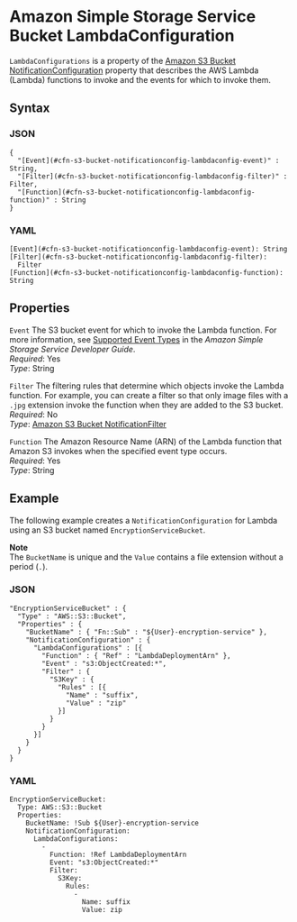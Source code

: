# Amazon Simple Storage Service Bucket LambdaConfiguration<a name="aws-properties-s3-bucket-notificationconfig-lambdaconfig"></a>

`LambdaConfigurations` is a property of the [Amazon S3 Bucket NotificationConfiguration](aws-properties-s3-bucket-notificationconfig.md) property that describes the AWS Lambda \(Lambda\) functions to invoke and the events for which to invoke them\.

## Syntax<a name="w4ab1c21c10d180c13c70b5"></a>

### JSON<a name="aws-properties-s3-bucket-notificationconfig-lambdaconfig-syntax.json"></a>

```
{
  "[Event](#cfn-s3-bucket-notificationconfig-lambdaconfig-event)" : String,
  "[Filter](#cfn-s3-bucket-notificationconfig-lambdaconfig-filter)" : Filter,
  "[Function](#cfn-s3-bucket-notificationconfig-lambdaconfig-function)" : String 
}
```

### YAML<a name="aws-properties-s3-bucket-notificationconfig-lambdaconfig-syntax.yaml"></a>

```
[Event](#cfn-s3-bucket-notificationconfig-lambdaconfig-event): String
[Filter](#cfn-s3-bucket-notificationconfig-lambdaconfig-filter):
  Filter
[Function](#cfn-s3-bucket-notificationconfig-lambdaconfig-function): String
```

## Properties<a name="w4ab1c21c10d180c13c70b7"></a>

`Event`  <a name="cfn-s3-bucket-notificationconfig-lambdaconfig-event"></a>
The S3 bucket event for which to invoke the Lambda function\. For more information, see [Supported Event Types](https://docs.aws.amazon.com/AmazonS3/latest/dev/NotificationHowTo.html) in the *Amazon Simple Storage Service Developer Guide*\.  
*Required*: Yes  
*Type*: String

`Filter`  <a name="cfn-s3-bucket-notificationconfig-lambdaconfig-filter"></a>
The filtering rules that determine which objects invoke the Lambda function\. For example, you can create a filter so that only image files with a `.jpg` extension invoke the function when they are added to the S3 bucket\.  
*Required*: No  
*Type*: [Amazon S3 Bucket NotificationFilter](aws-properties-s3-bucket-notificationconfiguration-config-filter.md)

`Function`  <a name="cfn-s3-bucket-notificationconfig-lambdaconfig-function"></a>
The Amazon Resource Name \(ARN\) of the Lambda function that Amazon S3 invokes when the specified event type occurs\.  
*Required*: Yes  
*Type*: String

## Example<a name="w4ab1c21c10d180c13c70b9"></a>

The following example creates a `NotificationConfiguration` for Lambda using an S3 bucket named `EncryptionServiceBucket`\.

**Note**  
The `BucketName` is unique and the `Value` contains a file extension without a period \(`.`\)\.

### JSON<a name="example.json"></a>

```
"EncryptionServiceBucket" : {
  "Type" : "AWS::S3::Bucket",
  "Properties" : {
    "BucketName" : { "Fn::Sub" : "${User}-encryption-service" },
    "NotificationConfiguration" : {
      "LambdaConfigurations" : [{
        "Function" : { "Ref" : "LambdaDeploymentArn" },
        "Event" : "s3:ObjectCreated:*",
        "Filter" : {
          "S3Key" : {
            "Rules" : [{
              "Name" : "suffix",
              "Value" : "zip"
            }]
          }
        }
      }]
    }
  }
}
```

### YAML<a name="example.yaml"></a>

```
EncryptionServiceBucket:
  Type: AWS::S3::Bucket
  Properties:
    BucketName: !Sub ${User}-encryption-service
    NotificationConfiguration:
      LambdaConfigurations:
        -
          Function: !Ref LambdaDeploymentArn
          Event: "s3:ObjectCreated:*"
          Filter:
            S3Key:
              Rules:
                -
                  Name: suffix
                  Value: zip
```